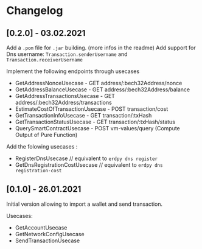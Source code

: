 Changelog
============

## [0.2.0] - 03.02.2021

Add a `.pom` file for `.jar` building. (more infos in the readme)
Add support for Dns username: `Transaction.senderUsername` and `Transaction.receiverUsername`

Implement the following endpoints through usecases
- GetAddressNonceUsecase - GET address/:bech32Address/nonce
- GetAddressBalanceUsecase - GET address/:bech32Address/balance
- GetAddressTransactionsUsecase - GET address/:bech32Address/transactions
- EstimateCostOfTransactionUsecase - POST transaction/cost
- GetTransactionInfoUsecase - GET transaction/:txHash
- GetTransactionStatusUsecase - GET transaction/:txHash/status
- QuerySmartContractUsecase - POST vm-values/query (Compute Output of Pure Function)

Add the folowing usecases :
- RegisterDnsUsecase // equivalent to `erdpy dns register`
- GetDnsRegistrationCostUsecase // equivalent to `erdpy dns registration-cost`

## [0.1.0] - 26.01.2021

Initial version allowing to import a wallet and send transaction.

Usecases:
- GetAccountUsecase
- GetNetworkConfigUsecase
- SendTransactionUsecase
